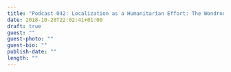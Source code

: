 ```yaml
---
title: "Podcast 042: Localization as a Humanitarian Effort: The Wondrous Vision of the Virtual Assistant Circle"
date: 2018-10-20T22:02:41+01:00
draft: true
guest: ""
guest-photo: ""
guest-bio: ""
publish-date: ""
length: ""
---
```

